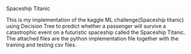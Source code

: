 Spaceship Titanic

This is my implementation of the kaggle ML challenge(Spaceship titanic) using Decision Tree to predict whether a passenger will survive a catastrophic event on a futuristic spaceship called the Spaceship Titanic. The attached files are the python implementation file together with the training and testing csv files.
